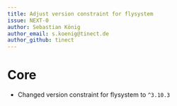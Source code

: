 ```yaml
---
title: Adjust version constraint for flysystem
issue: NEXT-0
author: Sebastian König
author_email: s.koenig@tinect.de
author_github: tinect
---
```


# Core
* Changed version constraint for flysystem to `^3.10.3`
